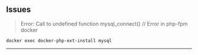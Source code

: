 ## Issues

> Error: Call to undefined function mysql_connect() // Error in php-fpm docker

```
docker exec docker-php-ext-install mysql
```
------